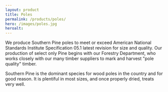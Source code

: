 ```yaml
---
layout: product
title: Poles
permalink: /products/poles/
hero: /images/poles.jpg
heroalt: 
---
```

We produce Southern Pine poles to meet or exceed American National Standards Institute Specification 05.1 latest revision for size and quality. Our production of select only Pine begins with our Forestry Department, who works closely with our many timber suppliers to mark and harvest "pole quality" timber.

Southern Pine is the dominant species for wood poles in the country and for good reason. It is plentiful in most sizes, and once properly dried, treats very well.